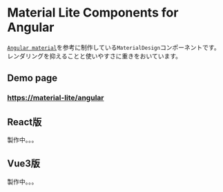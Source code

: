 # Material Lite Components for Angular
[`Angular material`](https://material.angular.io/)を参考に制作している`MaterialDesign`コンポーネントです。
レンダリングを抑えることと使いやすさに重きをおいています。

## Demo page
<h3><a href='https://material-lite/angular'>https://material-lite/angular</a></h3>

## React版
製作中。。。

## Vue3版
製作中。。。
